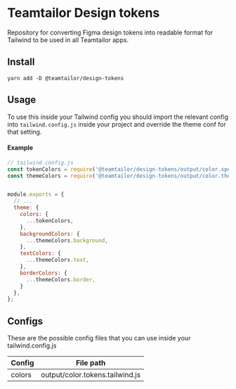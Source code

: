 # Teamtailor Design tokens

Repository for converting Figma design tokens into readable format for Tailwind to be used in all Teamtailor apps.

## Install

```
yarn add -D @teamtailor/design-tokens
```

## Usage

To use this inside your Tailwind config you should import the relevant config into `tailwind.config.js` inside your project and override the theme conf for that setting.

#### Example

```javascript
// tailwind.config.js
const tokenColors = require('@teamtailor/design-tokens/output/color.spectrum.tailwind.js');
const themeColors = require('@teamtailor/design-tokens/output/color.theme.tailwind.js');


module.exports = {
  // ...
  theme: {
    colors: {
      ...tokenColors,
    },
    backgroundColors: {
      ...themeColors.background,
    },
    textColors: {
      ...themeColors.text,
    },
    borderColors: {
      ...themeColors.border,
    }
  },
};
```

## Configs

These are the possible config files that you can use inside your tailwind.config.js

| Config | File path                       |
| ------ | ------------------------------- |
| colors | output/color.tokens.tailwind.js |
